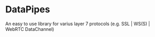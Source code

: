 # DataPipes
An easy to use library for varius layer 7 protocols (e.g. SSL | WS(S) | WebRTC DataChannel)
